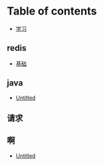 # Table of contents

* [学习](README.md)

## redis

* [基础](redis/untitled.md)

## java

* [Untitled](java/untitled.md)

## 请求

## 啊

* [Untitled](a/untitled.md)

